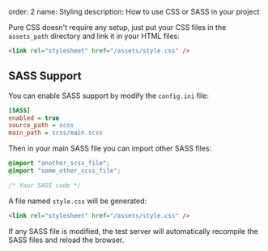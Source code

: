 order: 2
name: Styling
description: How to use CSS or SASS in your project

Pure CSS doesn't require any setup, just put your CSS files in the `assets_path` directory and link it in your HTML files:
```html
<link rel="stylesheet" href="/assets/style.css" />
```

## SASS Support

You can enable SASS support by modify the `config.ini` file:
```ini
[SASS]
enabled = true
source_path = scss
main_path = scss/main.scss
```

Then in your main SASS file you can import other SASS files:
```scss
@import "another_scss_file";
@import "some_other_scss_file";

/* Your SASS code */
```

A file named `style.css` will be generated:
```html
<link rel="stylesheet" href="/assets/style.css" />
```

If any SASS file is modified, the test server will automatically recompile the SASS files and reload the browser.
